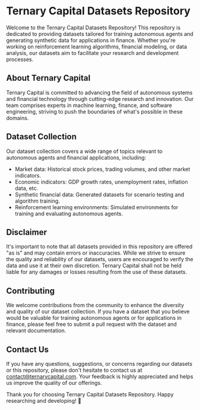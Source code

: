 # Ternary Capital Datasets Repository

Welcome to the Ternary Capital Datasets Repository! This repository is dedicated to providing datasets tailored for training autonomous agents and generating synthetic data for applications in finance. Whether you're working on reinforcement learning algorithms, financial modeling, or data analysis, our datasets aim to facilitate your research and development processes.

## About Ternary Capital

Ternary Capital is committed to advancing the field of autonomous systems and financial technology through cutting-edge research and innovation. Our team comprises experts in machine learning, finance, and software engineering, striving to push the boundaries of what's possible in these domains.

## Dataset Collection

Our dataset collection covers a wide range of topics relevant to autonomous agents and financial applications, including:

- Market data: Historical stock prices, trading volumes, and other market indicators.
- Economic indicators: GDP growth rates, unemployment rates, inflation data, etc.
- Synthetic financial data: Generated datasets for scenario testing and algorithm training.
- Reinforcement learning environments: Simulated environments for training and evaluating autonomous agents.

## Disclaimer

It's important to note that all datasets provided in this repository are offered "as is" and may contain errors or inaccuracies. While we strive to ensure the quality and reliability of our datasets, users are encouraged to verify the data and use it at their own discretion. Ternary Capital shall not be held liable for any damages or losses resulting from the use of these datasets.

## Contributing

We welcome contributions from the community to enhance the diversity and quality of our dataset collection. If you have a dataset that you believe would be valuable for training autonomous agents or for applications in finance, please feel free to submit a pull request with the dataset and relevant documentation.

## Contact Us

If you have any questions, suggestions, or concerns regarding our datasets or this repository, please don't hesitate to contact us at [contact@ternarycapital.com](mailto:contact@ternarycapital.com). Your feedback is highly appreciated and helps us improve the quality of our offerings.

Thank you for choosing Ternary Capital Datasets Repository. 
Happy researching and developing! 🚀
